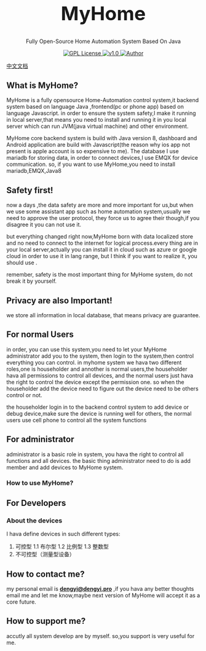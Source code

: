 <h1 align="center" style="font-size:50px;font-weight:bold">MyHome</h1>
<p align="center">Fully Open-Source Home Automation System Based On Java</p>
<p align="center">
    <a href="https://github.com/">
        <img src="https://img.shields.io/badge/license-GPL-blue" alt="GPL License" />
    </a>
    <a href="">
        <img src="https://img.shields.io/badge/version-v1.0.0-green" alt="v1.0">
    </a> 
    <a href="https://github.com/BruceAKABear">
        <img src="https://img.shields.io/badge/author-Brue-blueviolet" alt="Author">
    </a>
</p>

[中文文档](./docs/README_ZH.md)
## What is MyHome?

MyHome is a fully opensource Home-Automation control system,it backend system based on language Java ,frontend(pc or phone app) based on language Javascript.
in order to ensure the system safety,I make it running in local server,that means you need to install and running it in you local server which can run JVM(java virtual machine) and other environment.

MyHome core backend system is build with Java version 8, dashboard and Android application are build with Javascript(the reason why ios app not present is apple account is so expensive to me). The database I use mariadb for storing data, in order to connect devices,I use EMQX for device communication.
so, if you want to use MyHome,you need to install mariadb,EMQX,Java8


## Safety first!

now a days ,the data safety are more and more important for us,but when we use some assistant app
 such as home automation system,usually we need to approve the user protocol, they force us to agree
their though,if you disagree it you can not use it.

but everything changed right now,MyHome born with data localized store and no need to connect to the internet
for logical process.every thing are in your local server,actually you can install it in cloud such as azure
or google cloud in order to use it in lang range, but I think if you want to realize it, you should
use .

remember, safety is the most important thing for MyHome system, do not break it by yourself.

## Privacy are also Important!

we store all information in local database, that means privacy are guarantee.



## For normal Users
in order, you can use this system,you need to let your MyHome administrator add you to the system,
then login to the system,then control everything you can control.
in myhome system we hava two different roles,one is householder and annother is normal users,the householder hava all permissions to control all devices,
and the normal users just hava the right to control the device except the permission one.
so when the householder add the device need to figure out the device need to be others control or not.

the householder login in to the backend control system to add device or debug device,make sure the device is running well for others,
the normal users use cell phone to control all the system functions

## For administrator

administrator is a basic role in system, you hava the right to control all functions and all devices.
the basic thing administrator need to do is add member and add devices to MyHome system.

### How to use MyHome?

## For Developers

### About the devices

I hava define devices in such different types:

1. 可控型
    1.1 布尔型
    1.2 比例型
    1.3 整数型
2. 不可控型（测量型设备）


## How to contact me?
my personal email is **dengyi@dengyi.pro** ,if you hava any better thoughts email me and let me know,maybe next 
version of MyHome will accept it as a core future.

## How to support me?

accutly all system develop are by myself. so,you support is very useful for me.


